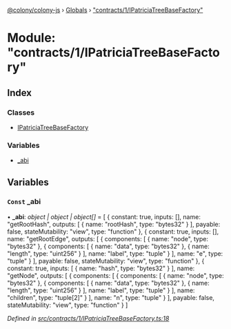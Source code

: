 [@colony/colony-js](../README.md) › [Globals](../globals.md) › ["contracts/1/IPatriciaTreeBaseFactory"](_contracts_1_ipatriciatreebasefactory_.md)

# Module: "contracts/1/IPatriciaTreeBaseFactory"

## Index

### Classes

* [IPatriciaTreeBaseFactory](../classes/_contracts_1_ipatriciatreebasefactory_.ipatriciatreebasefactory.md)

### Variables

* [_abi](_contracts_1_ipatriciatreebasefactory_.md#const-_abi)

## Variables

### `Const` _abi

• **_abi**: *object | object | object[]* = [
  {
    constant: true,
    inputs: [],
    name: "getRootHash",
    outputs: [
      {
        name: "rootHash",
        type: "bytes32"
      }
    ],
    payable: false,
    stateMutability: "view",
    type: "function"
  },
  {
    constant: true,
    inputs: [],
    name: "getRootEdge",
    outputs: [
      {
        components: [
          {
            name: "node",
            type: "bytes32"
          },
          {
            components: [
              {
                name: "data",
                type: "bytes32"
              },
              {
                name: "length",
                type: "uint256"
              }
            ],
            name: "label",
            type: "tuple"
          }
        ],
        name: "e",
        type: "tuple"
      }
    ],
    payable: false,
    stateMutability: "view",
    type: "function"
  },
  {
    constant: true,
    inputs: [
      {
        name: "hash",
        type: "bytes32"
      }
    ],
    name: "getNode",
    outputs: [
      {
        components: [
          {
            components: [
              {
                name: "node",
                type: "bytes32"
              },
              {
                components: [
                  {
                    name: "data",
                    type: "bytes32"
                  },
                  {
                    name: "length",
                    type: "uint256"
                  }
                ],
                name: "label",
                type: "tuple"
              }
            ],
            name: "children",
            type: "tuple[2]"
          }
        ],
        name: "n",
        type: "tuple"
      }
    ],
    payable: false,
    stateMutability: "view",
    type: "function"
  }
]

*Defined in [src/contracts/1/IPatriciaTreeBaseFactory.ts:18](https://github.com/JoinColony/colonyJS/blob/8037c41/src/contracts/1/IPatriciaTreeBaseFactory.ts#L18)*
